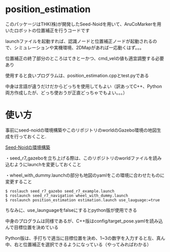 # position_estimation
このパッケージはTHK(株)が開発したSeed-Noidを用いて、AruCoMarkerを用いたロボットの位置補正を行うコードです

launchファイルを起動すれば、認識ノードと位置補正ノードが起動されるので、シミュレーションや実機環境、2DMapがあれば一応動くはず。。。

位置補正の終了部分のところはてきとーかつ、cmd_velの値も適宜調整する必要あり

使用すると良いプログラムは、position_estimation.cppとtest.pyである

中身は言語が違うだけだからどっちを使用してもよい（訳あってC++、Python両方作成したが、どっち使おうが正直どっちゃでもよい。。。）

# 使い方
事前にseed-noidの環境構築やこのリポジトリのworldのGazebo環境の地図生成を行っておくこと.

[Seed-Noidの環境構築](https://github.com/seed-solutions/seed_r7_ros_pkg)

・seed_r7_gazeboを立ち上げる際は、このリポジトリのworldファイルを読み込むようにlaunchを変更しておくこと

・wheel_with_dummy.launchの部分も地図のyamlをこの環境に合わせたものに変更すること

  ```shell
  $ roslauch seed_r7_gazebo seed_r7_example.launch
  $ roslaunch seed_r7_navigation wheel_with_dummy.launch
  $ roslaunch position_estimation estimation.launch use_lauguage:=true
  ```
ちなみに、use_launguageをfalseにするとpython版が使用できる

中身のプログラムは同様であるが、C++版はconfig/target_pose.yamlを読み込んで目標位置を決めている

Python版は、手打ちで適当に目標位置を決め、1~3の数字を入力すると左、真ん中、右と位置補正を選択できるようになっている（やってみればわかる）
